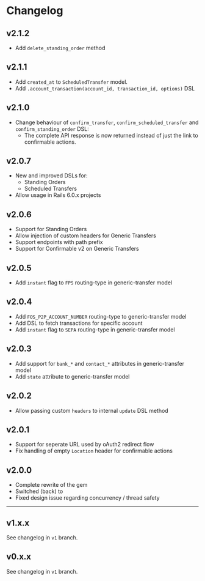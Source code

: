 # Changelog

## v2.1.2

* Add `delete_standing_order` method

## v2.1.1

* Add `created_at` to `ScheduledTransfer` model.
* Add `.account_transaction(account_id, transaction_id, options)` DSL

## v2.1.0

* Change behaviour of `confirm_transfer`, `confirm_scheduled_transfer` and `confirm_standing_order` DSL:
  * The complete API response is now returned instead of just the link to confirmable actions.

## v2.0.7

* New and improved DSLs for:
  * Standing Orders
  * Scheduled Transfers
* Allow usage in Rails 6.0.x projects

## v2.0.6

* Support for Standing Orders
* Allow injection of custom headers for Generic Transfers
* Support endpoints with path prefix
* Support for Confirmable v2 on Generic Transfers

## v2.0.5

* Add `instant` flag to `FPS` routing-type in generic-transfer model

## v2.0.4

* Add `FOS_P2P_ACCOUNT_NUMBER` routing-type to generic-transfer model
* Add DSL to fetch transactions for specific account
* Add `instant` flag to `SEPA` routing-type in generic-transfer model

## v2.0.3

* Add support for `bank_*` and `contact_*` attributes in generic-transfer model
* Add `state` attribute to generic-transfer model

## v2.0.2

* Allow passing custom `headers` to internal `update` DSL method

## v2.0.1

* Support for seperate URL used by oAuth2 redirect flow
* Fix handling of empty `Location` header for confirmable actions

## v2.0.0

* Complete rewrite of the gem
* Switched (back) to
* Fixed design issue regarding concurrency / thread safety

---

## v1.x.x

See changelog in `v1` branch.

## v0.x.x

See changelog in `v1` branch.
